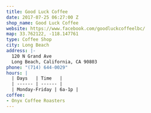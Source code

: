 ```yaml
---
title: Good Luck Coffee
date: 2017-07-25 06:27:00 Z
shop_name: Good Luck Coffee
website: https://www.facebook.com/goodluckcoffeelbc/
map: 33.762122, -118.147761
type: Coffee Shop
city: Long Beach
address: |-
  120 N Grand Ave
  Long Beach, California, CA 90803
phone: "(714) 644-0029"
hours: |
  | Days   | Time   |
  | ------ | ------ |
  | Monday-Friday | 6a-1p |
coffee:
- Onyx Coffee Roasters
---
```


